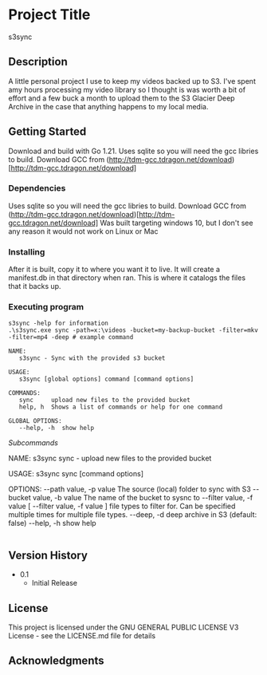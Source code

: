 # Project Title

s3sync

## Description

A little personal project I use to keep my videos backed up to S3. I've spent amy hours processing my video library so I thought is was worth a bit of effort and a few buck a month to upload them to the S3 Glacier Deep Archive in the case that anything happens to my local media.

## Getting Started

Download and build with Go 1.21. Uses sqlite so you will need the gcc libries to build. Download GCC from (http://tdm-gcc.tdragon.net/download)[http://tdm-gcc.tdragon.net/download]

### Dependencies

Uses sqlite so you will need the gcc libries to build. Download GCC from (http://tdm-gcc.tdragon.net/download)[http://tdm-gcc.tdragon.net/download]
Was built targeting windows 10, but I don't see any reason it would not work on Linux or Mac

### Installing

After it is built, copy it to where you want it to live. It will create a manifest.db in that directory when ran. This is where it catalogs the files that it backs up.

### Executing program


```
s3sync -help for information
.\s3sync.exe sync -path=x:\videos -bucket=my-backup-bucket -filter=mkv -filter=mp4 -deep # example command
```

```
NAME:
   s3sync - Sync with the provided s3 bucket

USAGE:
   s3sync [global options] command [command options]

COMMANDS:
   sync     upload new files to the provided bucket
   help, h  Shows a list of commands or help for one command

GLOBAL OPTIONS:
   --help, -h  show help
```
*Subcommands* 

NAME:
   s3sync sync - upload new files to the provided bucket

USAGE:
   s3sync sync [command options]

OPTIONS:
   --path value, -p value                                 The source (local) folder to sync with S3
   --bucket value, -b value                               The name of the bucket to sysnc to
   --filter value, -f value [ --filter value, -f value ]  file types to filter for. Can be specified multiple times for multiple file types.
   --deep, -d                                             deep archive in S3 (default: false)
   --help, -h                                             show help

```
```

## Version History

* 0.1
    * Initial Release

## License

This project is licensed under the GNU GENERAL PUBLIC LICENSE V3 License - see the LICENSE.md file for details

## Acknowledgments
